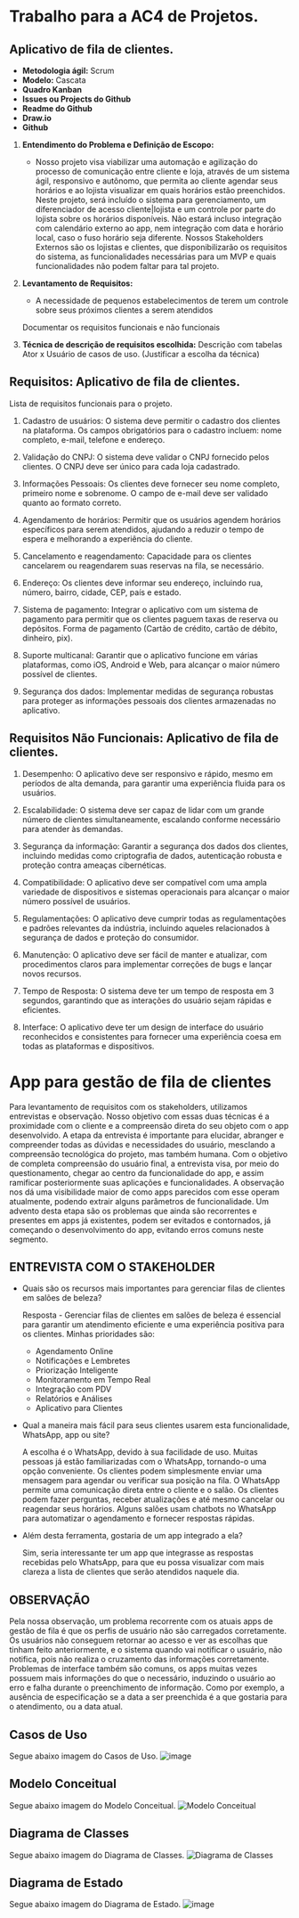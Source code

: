 # Trabalho para a AC4 de Projetos. 

## Aplicativo de fila de clientes. 

- **Metodologia ágil:** Scrum
- **Modelo:** Cascata
- **Quadro Kanban**
- **Issues ou Projects do Github**
- **Readme do Github**
- **Draw.io**
- **Github**

1. **Entendimento do Problema e Definição de Escopo:** 
    - Nosso projeto visa viabilizar uma automação e agilização do processo de comunicação entre cliente e loja, através de um sistema ágil, responsivo e autônomo, que permita ao cliente agendar seus horários e ao lojista visualizar em quais horários estão preenchidos. Neste projeto, será incluído o sistema para gerenciamento, um diferenciador de acesso cliente|lojista e um controle por parte do lojista sobre os horários disponíveis. Não estará incluso integração com calendário externo ao app, nem integração com data e horário local, caso o fuso horário seja diferente. Nossos Stakeholders Externos são os lojistas e clientes, que disponibilizarão os requisitos do sistema, as funcionalidades necessárias para um MVP e quais funcionalidades não podem faltar para tal projeto.
      
2. **Levantamento de Requisitos:** 
    - A necessidade de pequenos estabelecimentos de terem um controle sobre seus próximos clientes a serem atendidos

    Documentar os requisitos funcionais e não funcionais

3. **Técnica de descrição de requisitos escolhida:** Descrição com tabelas Ator x Usuário de casos de uso. (Justificar a escolha da técnica)

## Requisitos: Aplicativo de fila de clientes. 
Lista de requisitos funcionais para o projeto.

1. Cadastro de usuários:
O sistema deve permitir o cadastro dos clientes na plataforma.
Os campos obrigatórios para o cadastro incluem: nome completo, e-mail, telefone e endereço.

2. Validação do CNPJ:
O sistema deve validar o CNPJ fornecido pelos clientes.
O CNPJ deve ser único para cada loja cadastrado.

3. Informações Pessoais:
Os clientes deve fornecer seu nome completo, primeiro nome e sobrenome.
O campo de e-mail deve ser validado quanto ao formato correto.

4. Agendamento de horários:
Permitir que os usuários agendem horários específicos para serem atendidos, ajudando a reduzir o tempo de espera e melhorando a experiência do cliente.

5. Cancelamento e reagendamento:
Capacidade para os clientes cancelarem ou reagendarem suas reservas na fila, se necessário.

6. Endereço:
Os clientes deve informar seu endereço, incluindo rua, número, bairro, cidade, CEP, país e estado.

7. Sistema de pagamento:
Integrar o aplicativo com um sistema de pagamento para permitir que os clientes paguem taxas de reserva ou depósitos. Forma de pagamento (Cartão de crédito, cartão de débito, dinheiro, pix).

8. Suporte multicanal:
Garantir que o aplicativo funcione em várias plataformas, como iOS, Android e Web, para alcançar o maior número possível de clientes.

9. Segurança dos dados:
Implementar medidas de segurança robustas para proteger as informações pessoais dos clientes armazenadas no aplicativo.


## Requisitos Não Funcionais: Aplicativo de fila de clientes. 
1. Desempenho:
O aplicativo deve ser responsivo e rápido, mesmo em períodos de alta demanda, para garantir uma experiência fluida para os usuários.

2. Escalabilidade:
O sistema deve ser capaz de lidar com um grande número de clientes simultaneamente, escalando conforme necessário para atender às demandas.

3. Segurança da informação:
Garantir a segurança dos dados dos clientes, incluindo medidas como criptografia de dados, autenticação robusta e proteção contra ameaças cibernéticas.

4. Compatibilidade:
O aplicativo deve ser compatível com uma ampla variedade de dispositivos e sistemas operacionais para alcançar o maior número possível de usuários.

5. Regulamentações:
O aplicativo deve cumprir todas as regulamentações e padrões relevantes da indústria, incluindo aqueles relacionados à segurança de dados e proteção do consumidor.

6. Manutenção:
O aplicativo deve ser fácil de manter e atualizar, com procedimentos claros para implementar correções de bugs e lançar novos recursos.

7. Tempo de Resposta:
O sistema deve ter um tempo de resposta em 3 segundos, garantindo que as interações do usuário sejam rápidas e eficientes.

8. Interface:
O aplicativo deve ter um design de interface do usuário reconhecidos e consistentes para fornecer uma experiência coesa em todas as plataformas e dispositivos.

# App para gestão de fila de clientes

Para levantamento de requisitos com os stakeholders, utilizamos entrevistas e observação. Nosso objetivo com essas duas técnicas é a proximidade com o cliente e a compreensão direta do seu objeto com o app desenvolvido. A etapa da entrevista é importante para elucidar, abranger e compreender todas as dúvidas e necessidades do usuário, mesclando a compreensão tecnológica do projeto, mas também humana. Com o objetivo de completa compreensão do usuário final, a entrevista visa, por meio do questionamento, chegar ao centro da funcionalidade do app, e assim ramificar posteriormente suas aplicações e funcionalidades. A observação nos dá uma visibilidade maior de como apps parecidos com esse operam atualmente, podendo extrair alguns parâmetros de funcionalidade. Um advento desta etapa são os problemas que ainda são recorrentes e presentes em apps já existentes, podem ser evitados e contornados, já começando o desenvolvimento do app, evitando erros comuns neste segmento.

## ENTREVISTA COM O STAKEHOLDER

- Quais são os recursos mais importantes para gerenciar filas de clientes em salões de beleza?

    Resposta - Gerenciar filas de clientes em salões de beleza é essencial para garantir um atendimento eficiente e uma experiência positiva para os clientes. Minhas prioridades são:
    - Agendamento Online
    - Notificações e Lembretes
    - Priorização Inteligente
    - Monitoramento em Tempo Real
    - Integração com PDV
    - Relatórios e Análises
    - Aplicativo para Clientes

- Qual a maneira mais fácil para seus clientes usarem esta funcionalidade, WhatsApp, app ou site?

    A escolha é o WhatsApp, devido à sua facilidade de uso. Muitas pessoas já estão familiarizadas com o WhatsApp, tornando-o uma opção conveniente. Os clientes podem simplesmente enviar uma mensagem para agendar ou verificar sua posição na fila. O WhatsApp permite uma comunicação direta entre o cliente e o salão. Os clientes podem fazer perguntas, receber atualizações e até mesmo cancelar ou reagendar seus horários. Alguns salões usam chatbots no WhatsApp para automatizar o agendamento e fornecer respostas rápidas.

- Além desta ferramenta, gostaria de um app integrado a ela?

    Sim, seria interessante ter um app que integrasse as respostas recebidas pelo WhatsApp, para que eu possa visualizar com mais clareza a lista de clientes que serão atendidos naquele dia.

## OBSERVAÇÃO

Pela nossa observação, um problema recorrente com os atuais apps de gestão de fila é que os perfis de usuário não são carregados corretamente. Os usuários não conseguem retornar ao acesso e ver as escolhas que tinham feito anteriormente, e o sistema quando vai notificar o usuário, não notifica, pois não realiza o cruzamento das informações corretamente. Problemas de interface também são comuns, os apps muitas vezes possuem mais informações do que o necessário, induzindo o usuário ao erro e falha durante o preenchimento de informação. Como por exemplo, a ausência de especificação se a data a ser preenchida é a que gostaria para o atendimento, ou a data atual.

## Casos de Uso
Segue abaixo imagem do Casos de Uso.
![image](https://github.com/Nayayaa/AC3_ProjetoSoftware/assets/101233011/358882d8-0d6d-42f6-bb2d-ea49b1185f42)

## Modelo Conceitual
Segue abaixo imagem do Modelo Conceitual.
![Modelo Conceitual](https://github.com/Nayayaa/AC4_ProjetoSoftware/assets/101233011/50b0e8a4-eed7-4b6f-9195-5764073380ad)

## Diagrama de Classes
Segue abaixo imagem do Diagrama de Classes.
![Diagrama de Classes](https://github.com/Nayayaa/AC4_ProjetoSoftware/assets/101233011/5d62a1d4-4eb3-4b72-8dba-1eae91b843af)

## Diagrama de Estado
Segue abaixo imagem do Diagrama de Estado.
![image](https://github.com/Nayayaa/AC4_ProjetoSoftware/assets/101233011/18b5935f-0f0a-4b6c-8230-9804856de01e)



